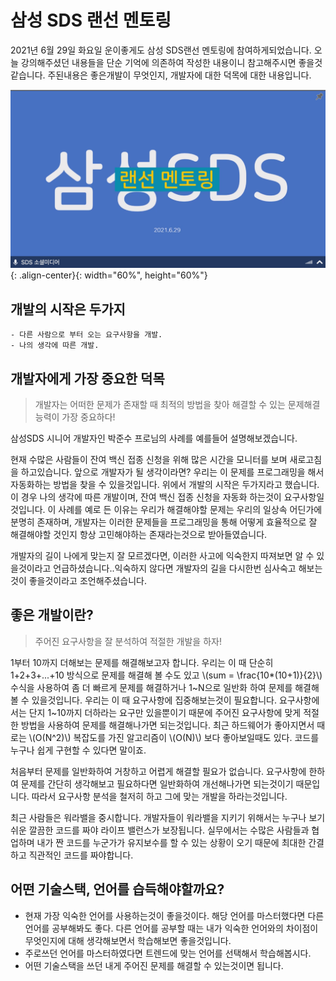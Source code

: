 <script type="text/javascript" src="https://cdn.mathjax.org/mathjax/latest/MathJax.js?config=TeX-AMS_HTML"></script>

# 삼성 SDS 랜선 멘토링

2021년 6월 29일 화요일 운이좋게도 삼성 SDS랜선 멘토링에 참여하게되었습니다. 오늘 강의해주셨던 내용들을 단순 기억에 의존하여 작성한 내용이니 참고해주시면 좋을것 같습니다. 주된내용은 좋은개발이 무엇인지, 개발자에 대한 덕목에 대한 내용입니다.

![mentoring.png](/assets/images/posts/2021-06-29/mentoring.png){: .align-center}{: width="60%", height="60%"}

## 개발의 시작은 두가지
    - 다른 사람으로 부터 오는 요구사항을 개발.
    - 나의 생각에 따른 개발.

## 개발자에게 가장 중요한 덕목

> 개발자는 어떠한 문제가 존재할 때 최적의 방법을 찾아 해결할 수 있는 문제해결능력이 가장 중요하다!

삼성SDS 시니어 개발자인 박준수 프로님의 사례를 예를들어 설명해보겠습니다.

현재 수많은 사람들이 잔여 백신 접종 신청을 위해 많은 시간을 모니터를 보며 새로고침을 하고있습니다. 앞으로 개발자가 될 생각이라면? 우리는 이 문제를 프로그래밍을 해서 자동화하는 방법을 찾을 수 있을것입니다. 위에서 개발의 시작은 두가지라고 했습니다. 이 경우 나의 생각에 따른 개발이며, 잔여 백신 접종 신청을 자동화 하는것이 요구사항일 것입니다. 이 사례를 예로 든 이유는 우리가 해결해야할 문제는 우리의 일상속 어딘가에 분명히 존재하며, 개발자는 이러한 문제들을 프로그래밍을 통해 어떻게 효율적으로 잘 해결해야할 것인지 항상 고민해야하는 존재라는것으로 받아들였습니다.

개발자의 길이 나에게 맞는지 잘 모르겠다면, 이러한 사고에 익숙한지 따져보면 알 수 있을것이라고 언급하셨습니다..익숙하지 않다면 개발자의 길을 다시한번 심사숙고 해보는것이 좋을것이라고 조언해주셨습니다.

## 좋은 개발이란?

> 주어진 요구사항을 잘 분석하여 적절한 개발을 하자!

1부터 10까지 더해보는 문제를 해결해보고자 합니다. 우리는 이 때 단순히 1+2+3+...+10 방식으로 문제를 해결해 볼 수도 있고 \\(sum = \frac{10*(10+1)}{2}\\) 수식을 사용하여 좀 더 빠르게 문제를 해결하거나 1~N으로 일반화 하여 문제를 해결해 볼 수 있을것입니다. 우리는 이 때 요구사항에 집중해보는것이 필요합니다. 요구사항에서는 단지 1~10까지 더하라는 요구만 있을뿐이기 때문에 주어진 요구사항에 맞게 적절한 방법을 사용하여 문제를 해결해나가면 되는것입니다. 최근 하드웨어가 좋아지면서 때로는 \\(O(N^2)\\)  복잡도를 가진 알고리즘이 \\(O(N)\\) 보다 좋아보일때도 있다. 코드를 누구나 쉽게 구현할 수 있다면 말이죠.

처음부터 문제를 일반화하여 거창하고 어렵게 해결할 필요가 없습니다. 요구사항에 한하여 문제를 간단히 생각해보고 필요하다면 일반화하여 개선해나가면 되는것이기 때문입니다. 따라서 요구사항 분석을 철저히 하고 그에 맞는 개발을 하라는것입니다.

최근 사람들은 워라밸을 중시합니다. 개발자들이 워라밸을 지키기 위해서는 누구나 보기쉬운 깔끔한 코드를 짜야 라이프 밸런스가 보장됩니다. 실무에서는 수많은 사람들과 협업하며 내가 짠 코드를 누군가가 유지보수를 할 수 있는 상황이 오기 때문에 최대한 간결하고 직관적인 코드를 짜야합니다.

## 어떤 기술스택, 언어를 습득해야할까요?

- 현재 가장 익숙한 언어를 사용하는것이 좋을것이다. 해당 언어를 마스터했다면 다른 언어를 공부해봐도 좋다. 다른 언어를 공부할 때는 내가 익숙한 언어와의 차이점이 무엇인지에 대해 생각해보면서 학습해보면 좋을것입니다.
- 주로쓰던 언어를 마스터하였다면 트렌드에 맞는 언어를 선택해서 학습해봅시다.
- 어떤 기술스택을 쓰던 내게 주어진 문제를 해결할 수 있는것이면 됩니다.
